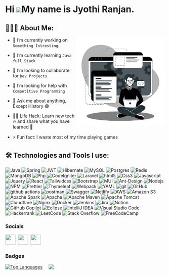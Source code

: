 Hi ![](https://user-images.githubusercontent.com/18350557/176309783-0785949b-9127-417c-8b55-ab5a4333674e.gif)My name is Jyothi Ranjan.
======================================================================================================================================


## 👨🏻‍💻 About Me:

<img  src="./Developer-activity-bro.svg" width="280px" align="right" />

- 🔭 I’m currently working on `Something Intresting`.

- 🌱 I’m currently learning `Java full Stack`

- 👯 I’m looking to collaborate for `Dev Projects`

- 🤔 I’m looking for help with `Competitive Programming`

- 💬 Ask me about anything, Except History :sweat_smile:

- 👨‍💻 Life Hack: Learn new tech :fire: and share what you have learned :tada:

- ⚡ Fun fact: I waste most of my time playing games

## 🛠️ Technologies and Tools I use:

<p>
<img alt="Java" src="https://img.shields.io/badge/java-%23ED8B00.svg?style=for-the-badge&logo=openjdk&logoColor=white" height="25px"/>
<img alt="Spring" src="https://img.shields.io/badge/spring-%236DB33F.svg?style=for-the-badge&logo=spring&logoColor=white" height="25px"/>
<img alt="JWT" src="https://img.shields.io/badge/JWT-black?style=for-the-badge&logo=JSON%20web%20tokens" height="25px"/>
<img alt="Hibernate" src="https://img.shields.io/badge/Hibernate-59666C?style=for-the-badge&logo=Hibernate&logoColor=white" height="25px"/>
<img alt="MySQL" src="https://img.shields.io/badge/mysql-4479A1.svg?style=for-the-badge&logo=mysql&logoColor=white" height="25px"/>
<img alt="Postgres" src="https://img.shields.io/badge/postgres-%23316192.svg?style=for-the-badge&logo=postgresql&logoColor=white" height="25px"/>
<img alt="Redis" src="https://img.shields.io/badge/redis-%23DD0031.svg?style=for-the-badge&logo=redis&logoColor=white" height="25px"/>
<img alt="MongoDB" src="https://img.shields.io/badge/MongoDB-%234ea94b.svg?style=for-the-badge&logo=mongodb&logoColor=white" height="25px"/>
<img alt="Php" src="https://img.shields.io/badge/php-%23777BB4.svg?style=for-the-badge&logo=php&logoColor=white" height="25px"/>
<img alt="CodeIgniter" src="https://img.shields.io/badge/CodeIgniter-%23EF4223.svg?style=for-the-badge&logo=codeIgniter&logoColor=white" height="25px"/>
<img alt="Laravel" src="https://img.shields.io/badge/laravel-%23FF2D20.svg?style=for-the-badge&logo=laravel&logoColor=white" height="25px"/>
<img alt="html5" src="https://img.shields.io/badge/HTML5-E34F26?style=for-the-badge&logo=html5&logoColor=white" height="25px"/>
<img alt="Css3" src="https://img.shields.io/badge/CSS3-1572B6?style=for-the-badge&logo=css3&logoColor=white" height="25px"/>
<img alt="Javascript" src="https://img.shields.io/badge/JavaScript-323330?style=for-the-badge&logo=javascript&logoColor=F7DF1E"  height="25px"/>
<img alt="Jquery" src="https://img.shields.io/badge/jquery-%230769AD.svg?style=for-the-badge&logo=jquery&logoColor=white" height="25px"/>
<img alt="React" src="https://img.shields.io/badge/React-20232A?style=for-the-badge&logo=react&logoColor=61DAFB" height="25px"/>
<img alt="Tailwidcss" src="https://img.shields.io/badge/Tailwind_CSS-38B2AC?style=for-the-badge&logo=tailwind-css&logoColor=white" height="25px"/>
<img alt="Bootstrap" src="https://img.shields.io/badge/Bootstrap-563D7C?style=for-the-badge&logo=bootstrap&logoColor=white" height="25px"/>
<img alt="MUI" src="https://img.shields.io/badge/MUI-%230081CB.svg?style=for-the-badge&logo=mui&logoColor=white" height="25px"/>
<img alt="Ant-Design" src="https://img.shields.io/badge/-AntDesign-%230170FE?style=for-the-badge&logo=ant-design&logoColor=white" height="25px"/>
<img alt="Nodejs" src="https://img.shields.io/badge/-Nodejs-43853d?style=flat-square&logo=Node.js&logoColor=white"  height="25px"/>
<img alt="NPM" src="https://img.shields.io/badge/NPM-%23CB3837.svg?style=for-the-badge&logo=npm&logoColor=white" height="25px"/>
<img alt="Prettier" src="https://img.shields.io/badge/-Prettier-F7B93E?style=flat-square&logo=prettier&logoColor=white" height="25px"/>
<img alt="Thymeleaf" src="https://img.shields.io/badge/Thymeleaf-%23005C0F.svg?style=for-the-badge&logo=Thymeleaf&logoColor=white" height="25px"/>
<img alt="Webpack" src="https://img.shields.io/badge/webpack-%238DD6F9.svg?style=for-the-badge&logo=webpack&logoColor=black" height="25px"/>
<img alt="YAML" src="https://img.shields.io/badge/yaml-%23ffffff.svg?style=for-the-badge&logo=yaml&logoColor=151515" height="25px"/>
<img alt="git" src="https://img.shields.io/badge/-Git-F05032?style=flat-square&logo=git&logoColor=white" height="25px"/>
<img alt="GitHub" src="https://img.shields.io/badge/github-%23121011.svg?style=for-the-badge&logo=github&logoColor=white" height="25px"/>
<img alt="github actions" src="https://img.shields.io/badge/-Github_Actions-2088FF?style=flat-square&logo=github actionslogoColor=white" height="25px"/>
<img alt="postman" src="https://img.shields.io/badge/Postman-FF6C37?style=for-the-badge&logo=postman&logoColor=white" height="25px"/>
<img alt="Swagger" src="https://img.shields.io/badge/-Swagger-%23Clojure?style=for-the-badge&logo=swagger&logoColor=white" height="25px"/>
<img alt="Netlify" src="https://img.shields.io/badge/netlify-%23000000.svg?style=for-the-badge&logo=netlify&logoColor=#00C7B7" height="25px"/>
<img alt="AWS" src="https://img.shields.io/badge/AWS-%23FF9900.svg?style=for-the-badge&logo=amazon-aws&logoColor=white" height="25px"/>
<img alt="Amazon S3" src="https://img.shields.io/badge/Amazon%20S3-FF9900?style=for-the-badge&logo=amazons3&logoColor=white" height="25px"/>
<img alt="Apache Spark" src="https://img.shields.io/badge/Apache%20Spark-FDEE21?style=flat-square&logo=apachespark&logoColor=black" height="25px"/>
<img alt="Apache" src="https://img.shields.io/badge/apache-%23D42029.svg?style=for-the-badge&logo=apache&logoColor=white" height="25px"/>
<img alt="Apache Maven" src="https://img.shields.io/badge/Apache%20Maven-C71A36?style=for-the-badge&logo=Apache%20Maven&logoColor=white" height="25px"/>
<img alt="Apache Tomcat" src="https://img.shields.io/badge/apache%20tomcat-%23F8DC75.svg?style=for-the-badge&logo=apache-tomcat&logoColor=black" height="25px"/>
<img alt="Cloudflare" src="https://img.shields.io/badge/Cloudflare-F38020?style=for-the-badge&logo=Cloudflare&logoColor=white" height="25px"/>
<img alt="Nginx" src="https://img.shields.io/badge/nginx-%23009639.svg?style=for-the-badge&logo=nginx&logoColor=white" height="25px"/>
<img alt="Docker" src="https://img.shields.io/badge/docker-%230db7ed.svg?style=for-the-badge&logo=docker&logoColor=white" height="25px"/>
<img alt="Jenkins" src="https://img.shields.io/badge/jenkins-%232C5263.svg?style=for-the-badge&logo=jenkins&logoColor=white" height="25px"/>
<img alt="Jira" src="https://img.shields.io/badge/jira-%230A0FFF.svg?style=for-the-badge&logo=jira&logoColor=white" height="25px"/>
<img alt="Notion" src="https://img.shields.io/badge/Notion-%23000000.svg?style=for-the-badge&logo=notion&logoColor=white" height="25px"/>
<img alt="GitHub Copilot" src="https://img.shields.io/badge/github_copilot-8957E5?style=for-the-badge&logo=github-copilot&logoColor=white" height="25px"/>
<img alt="Eclipse" src="https://img.shields.io/badge/Eclipse-FE7A16.svg?style=for-the-badge&logo=Eclipse&logoColor=white" height="25px"/>
<img alt="IntelliJ IDEA" src="https://img.shields.io/badge/IntelliJIDEA-000000.svg?style=for-the-badge&logo=intellij-idea&logoColor=white" height="25px"/>
<img alt="Visual Studio Code" src="https://img.shields.io/badge/Visual%20Studio%20Code-0078d7.svg?style=for-the-badge&logo=visual-studio-code&logoColor=white" height="25px"/>
<img alt="Hackerrank" src="https://img.shields.io/badge/-Hackerrank-2EC866?style=for-the-badge&logo=HackerRank&logoColor=white" height="25px"/>
<img alt="LeetCode" src="https://img.shields.io/badge/LeetCode-000000?style=for-the-badge&logo=LeetCode&logoColor=#d16c06" height="25px"/>
<img alt="Stack Overflow" src="https://img.shields.io/badge/-Stackoverflow-FE7A16?style=for-the-badge&logo=stack-overflow&logoColor=white" height="25px"/>
<img alt="FreeCodeCamp" src="https://img.shields.io/badge/Freecodecamp-%23123.svg?&style=for-the-badge&logo=freecodecamp&logoColor=green" height="25px"/>
</p>


### Socials

<p align="left"><a href="https://www.github.com/jyothiranjan25" target="_blank" rel="noreferrer"><picture><source media="(prefers-color-scheme: dark)" srcset="https://raw.githubusercontent.com/danielcranney/readme-generator/main/public/icons/socials/github-dark.svg" /><source media="(prefers-color-scheme: light)" srcset="https://raw.githubusercontent.com/danielcranney/readme-generator/main/public/icons/socials/github.svg" /><img src="https://raw.githubusercontent.com/danielcranney/readme-generator/main/public/icons/socials/github.svg" width="32" height="32" /></picture></a>&nbsp;&nbsp;<a href="https://www.linkedin.com/in/jyothiranjan25" target="_blank" rel="noreferrer"><picture><source media="(prefers-color-scheme: dark)" srcset="https://raw.githubusercontent.com/danielcranney/readme-generator/main/public/icons/socials/linkedin-dark.svg" /><source media="(prefers-color-scheme: light)" srcset="https://raw.githubusercontent.com/danielcranney/readme-generator/main/public/icons/socials/linkedin.svg" /><img src="https://raw.githubusercontent.com/danielcranney/readme-generator/main/public/icons/socials/linkedin.svg" width="32" height="32" /></picture></a>&nbsp;&nbsp;<a href="https://www.instagram.com/ya_aburnee_joshith" target="_blank" rel="noreferrer"><picture><source media="(prefers-color-scheme: dark)" srcset="https://raw.githubusercontent.com/danielcranney/readme-generator/main/public/icons/socials/instagram-dark.svg" /><source media="(prefers-color-scheme: light)" srcset="https://raw.githubusercontent.com/danielcranney/readme-generator/main/public/icons/socials/instagram.svg" /><img src="https://raw.githubusercontent.com/danielcranney/readme-generator/main/public/icons/socials/instagram.svg" width="32" height="32" /></picture></a></p>

### Badges
<p align="left">
<a href="https://github.com/jyothiranjan25"><img src="https://github-readme-stats.vercel.app/api/top-langs/?username=jyothiranjan25&langs_count=10&title_color=0891b2&text_color=ffffff&icon_color=0891b2&bg_color=1c1917&hide_border=true&locale=en&custom_title=Top%20%Languages" alt="Top Languages"/></a>&nbsp;&nbsp;&nbsp;&nbsp;
<a href="https://github.com/jyothiranjan25"><img src="https://github-readme-stats.vercel.app/api?username=jyothiranjan25&langs_count=10&title_color=0891b2&text_color=ffffff&icon_color=0891b2&bg_color=1c1917&hide_border=true&locale=en&custom_title=Top%20%Languages" align="top" /></a>
</p>


